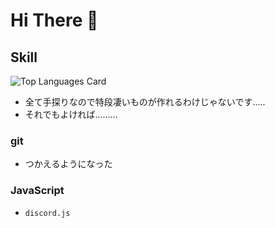 # Hi There 👋

## Skill
![Top Languages Card](https://github-readme-stats.vercel.app/api/top-langs/?username=Meru92&bg_color=30,e96443,904e95&title_color=fff&text_color=fff)
- 全て手探りなので特段凄いものが作れるわけじゃないです.....
- それでもよければ.........
### git
- つかえるようになった
### JavaScript
- `discord.js`